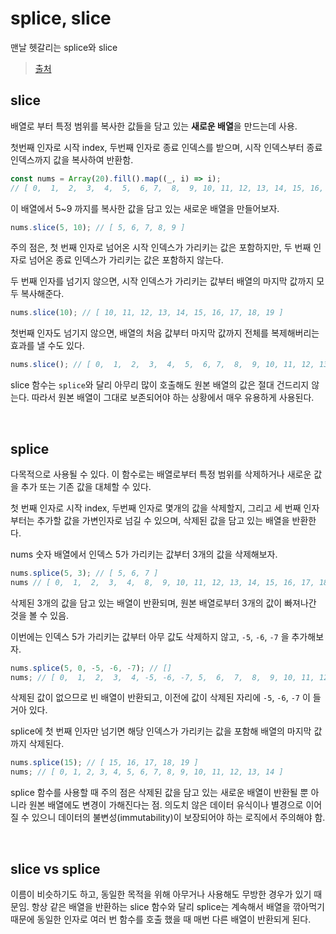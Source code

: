 # splice, slice

맨날 헷갈리는 splice와 slice

> [출처](https://www.daleseo.com/js-array-slice-splice/)

## slice

배열로 부터 특정 범위를 복사한 값들을 담고 있는 **새로운 배열**을 만드는데 사용.

첫번째 인자로 시작 index, 두번째 인자로 종료 인덱스를 받으며, 시작 인덱스부터 종료 인덱스까지 값을 복사하여 반환함.

```js
const nums = Array(20).fill().map((_, i) => i);
// [ 0,  1,  2,  3,  4,  5,  6, 7,  8,  9, 10, 11, 12, 13, 14, 15, 16, 17, 18, 19 ]
```

이 배열에서 5~9 까지를 복사한 값을 담고 있는 새로운 배열을 만들어보자.

```js
nums.slice(5, 10); // [ 5, 6, 7, 8, 9 ]
```

주의 점은, 첫 번째 인자로 넘어온 시작 인덱스가 가리키는 값은 포함하지만, 두 번째 인자로 넘어온 종료 인덱스가 가리키는 값은 포함하지 않는다.

두 번째 인자를 넘기지 않으면, 시작 인덱스가 가리키는 값부터 배열의 마지막 값까지 모두 복사해준다.

```js
nums.slice(10); // [ 10, 11, 12, 13, 14, 15, 16, 17, 18, 19 ]
```

첫번째 인자도 넘기지 않으면, 배열의 처음 값부터 마지막 값까지 전체를 복제해버리는 효과를 낼 수도 있다.

```js
nums.slice(); // [ 0,  1,  2,  3,  4,  5,  6, 7,  8,  9, 10, 11, 12, 13, 14, 15, 16, 17, 18, 19 ]
```

slice 함수는 `splice`와 달리 아무리 많이 호출해도 원본 배열의 값은 절대 건드리지 않는다. 따라서 원본 배열이 그대로 보존되어야 하는 상황에서 매우 유용하게 사용된다.

<br/>

## splice

다목적으로 사용될 수 있다. 이 함수로는 배열로부터 특정 범위를 삭제하거나 새로운 값을 추가 또는 기존 값을 대체할 수 있다.

첫 번째 인자로 시작 index, 두번째 인자로 몇개의 값을 삭제할지, 그리고 세 번째 인자부터는 추가할 값을 가변인자로 넘길 수 있으며, 삭제된 값을 담고 있는 배열을 반환한다.

nums 숫자 배열에서 인덱스 5가 가리키는 값부터 3개의 값을 삭제해보자.

```js
nums.splice(5, 3); // [ 5, 6, 7 ]
nums // [ 0,  1,  2,  3,  4,  8,  9, 10, 11, 12, 13, 14, 15, 16, 17, 18, 19 
```

삭제된 3개의 값을 담고 있는 배열이 반환되며, 원본 배열로부터 3개의 값이 빠져나간 것을 볼 수 있음.

이번에는 인덱스 5가 가리키는 값부터 아무 값도 삭제하지 않고, `-5`, `-6`, `-7` 을 추가해보자.

```js
nums.splice(5, 0, -5, -6, -7); // []
nums; // [ 0,  1,  2,  3,  4, -5, -6, -7, 5,  6,  7,  8,  9, 10, 11, 12, 13, 14, 15, 16, 17, 18, 19 ]
```

삭제된 값이 없으므로 빈 배열이 반환되고, 이전에 값이 삭제된 자리에 `-5`, `-6`, `-7` 이 들거아 있다.

splice에 첫 번째 인자만 넘기면 해당 인덱스가 가리키는 값을 포함해 배열의 마지막 값까지 삭제된다.

```js
nums.splice(15); // [ 15, 16, 17, 18, 19 ]
nums; // [ 0, 1, 2, 3, 4, 5, 6, 7, 8, 9, 10, 11, 12, 13, 14 ]
```

splice 함수를 사용할 때 주의 점은 삭제된 값을 담고 있는 새로운 배열이 반환될 뿐 아니라 원본 배열에도 변경이 가해진다는 점. 의도치 않은 데이터 유식이나 별경으로 이어질 수 있으니 데이터의 불변성(immutability)이 보장되어야 하는 로직에서 주의해야 함.

<br/>

## slice vs splice

이름이 비슷하기도 하고, 동일한 목적을 위해 아무거나 사용해도 무방한 경우가 있기 때문임. 항상 같은 배열을 반환하는 slice 함수와 달리 splice는 계속해서 배열을 깎아먹기 때문에 동일한 인자로 여러 번 함수를 호출 했을 때 매번 다른 배열이 반환되게 된다.